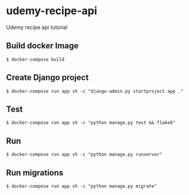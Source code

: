 # udemy-recipe-api

Udemy recipe api tutorial

## Build docker Image

```
$ docker-compose build
```

## Create Django project

```
$ docker-compose run app sh -c "django-admin.py startproject app ."
```

## Test

```
$ docker-compose run app sh -c "python manage.py test && flake8"
```

## Run

```
$ docker-compose run app sh -c "python manage.py runserver"
```

## Run migrations

```
$ docker-compose run app sh -c "python manage.py migrate"
```
